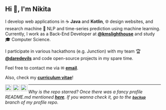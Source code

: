 <h2>Hi 👋, I'm Nikita</h2>

I develop web applications in ☕ **Java** and **Kotlin**, 🌐 design websites, and research machine 💬 NLP and time-series prediction using machine learning. Currently, I work as a Back-End Developer at **[@kmslighthouse](https://www.kmslh.com/)** and study 🎓 Computer Science.

I participate in various hackathons (e.g. Junction) with my team 🏆 **[@daredevils](https://github.com/daredevils-team)** and code open-source projects in my spare time.

Feel free to contact me via ✉ **<a href="mailto:me@rusetskii.dev">email</a>**.

Also, check my **[curriculum vitae](https://github.com/xtenzQ/latex-simple-cv/blob/main/cv.pdf)**!

<p align="left"><a href="https://linkedin.com/in/xtenzq" target="blank"><img align="left" src="icons/linkedin.svg" alt="xtenzq" width="22px" /></a>
<a href="https://fb.com/nrusetski" target="blank"><img align="left" src="icons/facebook.svg" alt="xtenzq" width="22px" /></a>
<a href="https://instagram.com/nrusetski" target="blank"><img align="left" src="icons/instagram.svg" alt="xtenzq" width="22px" /></a></p>

---
_Why is the repo starred? Once there was a fancy profile README.md mentioned **[here](https://github.com/abhisheknaiidu/awesome-github-profile-readme)**. If you wanna check it, go to the **[`backup`](https://github.com/xtenzQ/xtenzQ/tree/backup)** branch of my profile repo._
